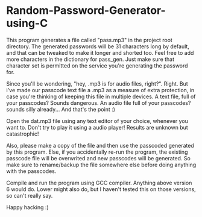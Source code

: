 # Random-Password-Generator-using-C
This program generates a file called "pass.mp3" in the project root directory. The generated passwords will be 31 characters long by default, and that can be tweaked to make it longer and shorted too. Feel free to add more characters in the dictionary for pass_gen. Just make sure that character set is permitted on the service you're generating the password for.

Since you'll be wondering, "hey, .mp3 is for audio files, right?". Right. But i've made our passcode text file a .mp3 as a measure of extra protection, in case you're thinking of keeping this file in multiple devices. A text file, full of your passcodes? Sounds dangerous. An audio file full of your passcodes? sounds silly already... And that's the point :)

Open the dat.mp3 file using any text editor of your choice, whenever you want to. Don't try to play it using a audio player! Results are unknown but catastrophic!

Also, please make a copy of the file and then use the passcoded generated by this program. Else, if you accidentally re-run the program, the existing passcode file will be overwrited and new passcodes will be generated. So make sure to rename/backup the file somewhere else before doing anything with the passcodes.

Compile and run the program using GCC compiler. Anything above version 6 would do. Lower might also do, but I haven't tested this on those versions, so can't really say.

Happy hacking :)
